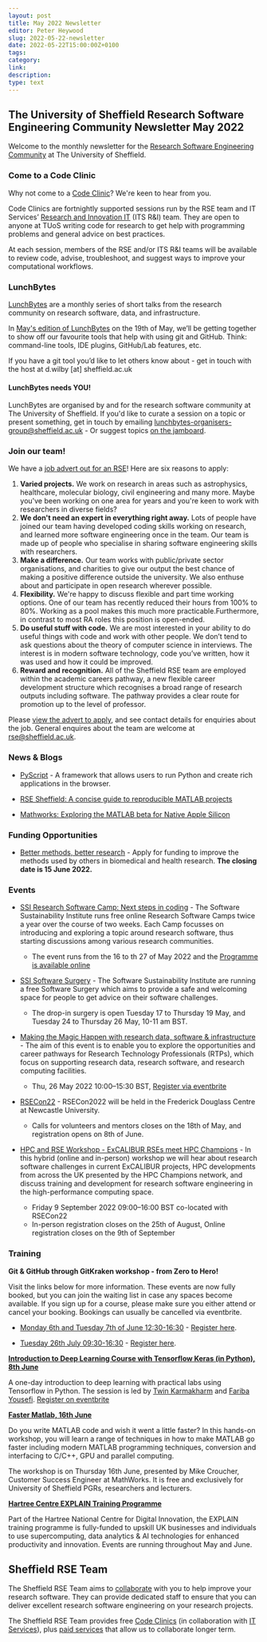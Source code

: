```yaml
---
layout: post
title: May 2022 Newsletter
editor: Peter Heywood
slug: 2022-05-22-newsletter
date: 2022-05-22T15:00:00Z+0100
tags:
category:
link:
description:
type: text
---
```


## The University of Sheffield Research Software Engineering Community Newsletter May 2022

Welcome to the monthly newsletter for the [Research Software Engineering Community](https://rse.shef.ac.uk/) at The University of Sheffield.

### Come to a Code Clinic

Why not come to a [Code Clinic](https://docs.google.com/forms/d/e/1FAIpQLScGXS55qjU0D0Zcz-KHOVcNTahcr3YC3H0OpoKBo3lWXWED5A/viewform)? We're keen to hear from you.

Code Clinics are fortnightly supported sessions run by the RSE team and IT Services’ [Research and Innovation IT](https://www.sheffield.ac.uk/it-services/research) (ITS R&I) team. They are open to anyone at TUoS writing code for research to get help with programming problems and general advice on best practices.

At each session, members of the RSE and/or ITS R&I teams will be available to review code, advise, troubleshoot, and suggest ways to improve your computational workflows.

### LunchBytes

[LunchBytes](https://rse.shef.ac.uk/community/lunch-bytes/) are a monthly series of short talks from the research community on research software, data, and infrastructure.

In [May's edition of LunchBytes](https://rse.shef.ac.uk/events/lunchbytes-2022-05-19.html) on the 19th of May, we’ll be getting together to show off our favourite tools that help with using git and GitHub. Think: command-line tools, IDE plugins, GitHub/Lab features, etc.

If you have a git tool you’d like to let others know about - get in touch with the host at d.wilby [at] sheffield.ac.uk

#### LunchBytes needs YOU!

LunchBytes are organised by and for the research software community at The University of Sheffield. If you'd like to curate a session on a topic or present something, get in touch by emailing [lunchbytes-organisers-group@sheffield.ac.uk](mailto:lunchbytes-organisers-group@sheffield.ac.uk) - Or suggest topics [on the jamboard](https://jamboard.google.com/d/1-51cRf0pwZl8O10CnLeJGAqKcnbww-QGaYjszFK-H38/).

### Join our team!

<!-- https://rse.shef.ac.uk/blog/2022-05-12-rrse/ -->

We have a [job advert out for an RSE](https://www.jobs.ac.uk/job/CPR556/research-software-engineer)! Here are six reasons to apply:

1. **Varied projects.** We work on research in areas such as astrophysics, healthcare, molecular biology, civil engineering and many more. Maybe you've been working on one area for years and you're keen to work with researchers in diverse fields?
2. **We don't need an expert in everything right away.** Lots of people have joined our team having developed coding skills working on research, and learned more software engineering once in the team. Our team is made up of people who specialise in sharing software engineering skills with researchers.
3. **Make a difference.** Our team works with public/private sector organisations, and charities to give our output the best chance of making a positive difference outside the university. We also enthuse about and participate in open research wherever possible.
4. **Flexibility.** We're happy to discuss flexible and part time working options. One of our team has recently reduced their hours from 100% to 80%. Working as a pool makes this much more practicable.Furthermore, in contrast to most RA roles this position is open-ended.
5. **Do useful stuff with code.** We are most interested in your ability to do useful things with code and work with other people. We don’t tend to ask questions about the theory of computer science in interviews. The interest is in modern software technology, code you’ve written, how it was used and how it could be improved.
6. **Reward and recognition.** All of the Sheffield RSE team are employed within the academic careers pathway, a new flexible career development structure which recognises a broad range of research outputs including software. The pathway provides a clear route for promotion up to the level of professor.

Please [view the advert to apply](https://www.jobs.ac.uk/job/CPR556/research-software-engineer), and see contact details for enquiries about the job. General enquires about the team are welcome at [rse@sheffield.ac.uk](mailto:rse@sheffield.ac.uk).

### News & Blogs

* [PyScript](https://engineering.anaconda.com/2022/04/welcome-pyscript.html) - A framework that allows users to run Python and create rich applications in the browser.

* [RSE Sheffield: A concise guide to reproducible MATLAB projects](https://rse.shef.ac.uk/blog/2022-05-05-concise-guide-to-reproducible-matlab/)

* [Mathworks: Exploring the MATLAB beta for Native Apple Silicon](https://blogs.mathworks.com/matlab/2022/05/05/exploring-the-matlab-beta-for-native-apple-silicon/)

### Funding Opportunities

* [Better methods, better research](https://www.ukri.org/opportunity/better-methods-better-research/) - Apply for funding to improve the methods used by others in biomedical and health research. **The closing date is 15 June 2022.**

### Events

* [SSI Research Software Camp: Next steps in coding](https://www.software.ac.uk/research-software-camps) - The Software Sustainability Institute runs free online Research Software Camps twice a year over the course of two weeks. Each Camp focusses on introducing and exploring a topic around research software, thus starting discussions among various research communities.
  * The event runs from the 16 to th 27 of May 2022 and the [Programme is available online](https://www.software.ac.uk/programme-research-software-camp-next-steps-coding)

* [SSI Software Surgery](https://www.software.ac.uk/software-surgery) - The Software Sustainability Institute are running a free Software Surgery which aims to provide a safe and welcoming space for people to get advice on their software challenges.
  * The drop-in surgery is open Tuesday 17 to Thursday 19 May, and Tuesday 24 to Thursday 26 May, 10-11 am BST.

* [Making the Magic Happen with research data, software & infrastructure](https://www.eventbrite.co.uk/e/making-the-magic-happen-with-research-data-software-infrastructure-registration-327177144647) - The aim of this event is to enable you to explore the opportunities and career pathways for Research Technology Professionals (RTPs), which focus on supporting research data, research software, and research computing facilities.
  * Thu, 26 May 2022 10:00–15:30 BST, [Register via eventbrite](https://www.eventbrite.co.uk/e/making-the-magic-happen-with-research-data-software-infrastructure-registration-327177144647)

* [RSECon22](https://rsecon2022.society-rse.org/) - RSECon2022 will be held in the Frederick Douglass Centre at Newcastle University.
  * Calls for volunteers and mentors closes on the 18th of May, and registration opens on 8th of June.

* [HPC and RSE Workshop - ExCALIBUR RSEs meet HPC Champions](https://www.eventbrite.co.uk/e/hpc-and-rse-workshop-excalibur-rses-meet-hpc-champions-registration-335229679997) - In this hybrid (online and in-person) workshop we will hear about research software challenges in current ExCALIBUR projects, HPC developments from across the UK presented by the HPC Champions network, and discuss training and development for research software engineering in the high-performance computing space.
  * Friday 9 September 2022 09:00–16:00 BST co-located with RSECon22
  * In-person registration closes on the 25th of August, Online registration closes on the 9th of September

### Training

**Git & GitHub through GitKraken workshop - from Zero to Hero!**

Visit the links below for more information. These events are now fully booked, but you can join the waiting list in case any spaces become available.
If you sign up for a course, please make sure you either attend or cancel your booking. Bookings can usually be cancelled via eventbrite.

* [Monday 6th and Tuesday 7th of June 12:30-16:30](https://rse.shef.ac.uk/training/workshop/2022-06-06-git-zero-hero) - [Register here](https://www.eventbrite.co.uk/e/git-github-through-gitkraken-from-zero-to-hero-registration-305736765897).

* [Tuesday 26th July 09:30-16:30](https://rse.shef.ac.uk/training/workshop/2022-07-26-git-zero-hero) - [Register here](https://www.eventbrite.co.uk/e/git-github-through-gitkraken-from-zero-to-hero-registration-305733546267).

**[Introduction to Deep Learning Course with Tensorflow Keras (in Python), 8th June](https://rse.shef.ac.uk/training/workshop/2022-06-08-deep-learning-with-tensorflow-in-python)**

A one-day introduction to deep learning with practical labs using Tensorflow in Python. The session is led by [Twin Karmakharm](https://twin.uk.com) and [Fariba Yousefi](https://twitter.com/frb_yousefi).
[Register on eventbrite](https://www.eventbrite.co.uk/e/introduction-to-deep-learning-with-tensorflow-in-python-tickets-319715606987)

**[Faster Matlab, 16th June](https://www.eventbrite.co.uk/e/faster-matlab-tickets-337068580197)**

Do you write MATLAB code and wish it went a little faster? In this hands-on workshop, you will learn a range of techniques in how to make MATLAB go faster including modern MATLAB programming techniques, conversion and interfacing to C/C++, GPU and parallel computing.

The workshop is on Thursday 16th June, presented by Mike Croucher, Customer Success Engineer at MathWorks. It is free and exclusively for University of Sheffield PGRs, researchers and lecturers.

**[Hartree Centre EXPLAIN Training Programme](https://www.eventbrite.com/cc/hartree-centre-explain-training-programme-259399)**

Part of the Hartree National Centre for Digital Innovation, the EXPLAIN training programme is fully-funded to upskill UK businesses and individuals to use supercomputing, data analytics & AI technologies for enhanced productivity and innovation.
Events are running throughout May and June.

## Sheffield RSE Team

The Sheffield RSE Team aims to [collaborate](https://rse.shef.ac.uk/collaboration/guide/) with you to help improve your research software.
They can provide dedicated staff to ensure that you can deliver excellent research software engineering on your research projects.

The Sheffield RSE Team provides free [Code Clinics][CCs] (in collaboration with [IT Services][its-res-it]), plus [paid services][rse-service] that allow us to collaborate longer term.

[CCs]: https://rse.shef.ac.uk/support/code-clinic/
[EPCC]: https://www.epcc.ed.ac.uk/
[its-res-it]: https://www.sheffield.ac.uk/it-services/research/
[its-workshops]: https://www.sheffield.ac.uk/it-services/research/one-day-sessions
[rse-service]: https://rse.shef.ac.uk/collaboration/
[rses-mail-list]: https://groups.google.com/a/sheffield.ac.uk/forum/#!forum/rse-group
[rses]: https://rse.shef.ac.uk/
